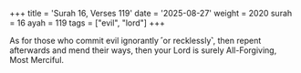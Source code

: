 +++
title = 'Surah 16, Verses 119'
date = '2025-08-27'
weight = 2020
surah = 16
ayah = 119
tags = ["evil", "lord"]
+++

As for those who commit evil ignorantly ˹or recklessly˺, then repent afterwards and mend their ways, then your Lord is surely All-Forgiving, Most Merciful.